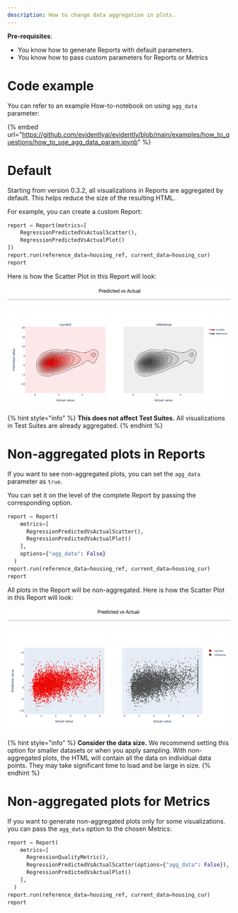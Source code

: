 ```yaml
---
description: How to change data aggregation in plots.
---
```


**Pre-requisites**:
* You know how to generate Reports with default parameters.
* You know how to pass custom parameters for Reports or Metrics

# Code example

You can refer to an example How-to-notebook on using `agg_data` parameter:

{% embed url="https://github.com/evidentlyai/evidently/blob/main/examples/how_to_questions/how_to_use_agg_data_param.ipynb" %}

# Default

Starting from version 0.3.2, all visualizations in Reports are aggregated by default. This helps reduce the size of the resulting HTML.

For example, you can create a custom Report:

```python
report = Report(metrics=[
    RegressionPredictedVsActualScatter(),
    RegressionPredictedVsActualPlot()
])
report.run(reference_data=housing_ref, current_data=housing_cur)
report
```

Here is how the Scatter Plot in this Report will look:

![RegressionPredictedVsActualScatter()](../.gitbook/assets/reports/metric_regression_predvsactual_scatter_agg-min.png)

{% hint style="info" %}
**This does not affect Test Suites.** All visualizations in Test Suites are already aggregated.
{% endhint %}

# Non-aggregated plots in Reports 

If you want to see non-aggregated plots, you can set the `agg_data` parameter as `true`.

You can set it on the level of the complete Report by passing the corresponding option. 

```python
report = Report(
    metrics=[
      RegressionPredictedVsActualScatter(),
      RegressionPredictedVsActualPlot()
    ],
    options={"agg_data": False}
  )
report.run(reference_data=housing_ref, current_data=housing_cur)
report
```

All plots in the Report will be non-aggregated. Here is how the Scatter Plot in this Report will look:

![RegressionPredictedVsActualScatter()](../.gitbook/assets/reports/metric_regression_predvsactual_scatter_non_agg-min.png)

{% hint style="info" %}
**Consider the data size.** We recommend setting this option for smaller datasets or when you apply sampling. With non-aggregated plots, the HTML will contain all the data on individual data points. They may take significant time to load and be large in size. 
{% endhint %}

# Non-aggregated plots for Metrics

If you want to generate non-aggregated plots only for some visualizations. you can pass the `agg_data` option to the chosen Metrics:

```python
report = Report(
    metrics=[
      RegressionQualityMetric(),
      RegressionPredictedVsActualScatter(options={"agg_data": False}),
      RegressionPredictedVsActualPlot()
    ],
  )
report.run(reference_data=housing_ref, current_data=housing_cur)
report
```
